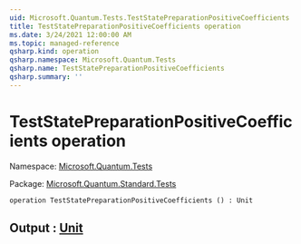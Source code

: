 ```yaml
---
uid: Microsoft.Quantum.Tests.TestStatePreparationPositiveCoefficients
title: TestStatePreparationPositiveCoefficients operation
ms.date: 3/24/2021 12:00:00 AM
ms.topic: managed-reference
qsharp.kind: operation
qsharp.namespace: Microsoft.Quantum.Tests
qsharp.name: TestStatePreparationPositiveCoefficients
qsharp.summary: ''
---
```


# TestStatePreparationPositiveCoefficients operation

Namespace: [Microsoft.Quantum.Tests](xref:Microsoft.Quantum.Tests)

Package: [Microsoft.Quantum.Standard.Tests](https://nuget.org/packages/Microsoft.Quantum.Standard.Tests)




```qsharp
operation TestStatePreparationPositiveCoefficients () : Unit
```


## Output : [Unit](xref:microsoft.quantum.lang-ref.unit)

